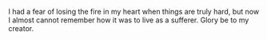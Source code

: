 I had a fear of losing the fire in my heart when things are truly hard, but now I almost cannot remember how it was to live as a sufferer. Glory be to my creator.